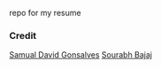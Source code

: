 repo for my resume

### Credit
[Samual David Gonsalves](https://github.com/samuelgonsalves/resume)
[Sourabh Bajaj](https://github.com/sb2nov/resume)
